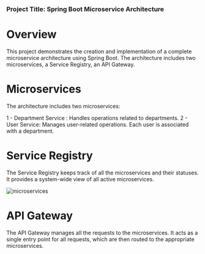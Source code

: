 ### Project Title: Spring Boot Microservice Architecture

# Overview

This project demonstrates the creation and implementation of a complete microservice architecture using Spring Boot. The architecture includes two microservices, a Service Registry, an API Gateway.

# Microservices

The architecture includes two microservices:

1 -  Department Service : Handles operations related to departments.
2 -  User Service: Manages user-related operations. Each user is associated with a department.

# Service Registry

The Service Registry keeps track of all the microservices and their statuses. It provides a system-wide view of all active microservices.

![microservices](https://github.com/ayoubterari/microservices-Spring-boot/assets/65574293/f14dfcfc-d10c-4efb-bea0-8166915082bb)



# API Gateway

The API Gateway manages all the requests to the microservices. It acts as a single entry point for all requests, which are then routed to the appropriate microservices.

